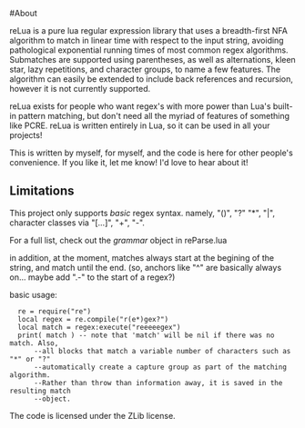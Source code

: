 #About

reLua is a pure lua regular expression library that uses a breadth-first NFA algorithm to match in linear time with respect to the input string, avoiding pathological exponential running times of most common regex algorithms. Submatches are supported using parentheses, as well as alternations, kleen star, lazy repetitions, and character groups, to name a few features. The algorithm can easily be extended to include back references and recursion, however it is not currently supported.

reLua exists for people who want regex's with more power than Lua's built-in pattern matching, but don't need all the myriad of features of something like PCRE. reLua is written entirely in Lua, so it can be used in all your projects!

This is written by myself, for myself, and the code is here for other people's convenience. If you like it, let me know! I'd love to hear about it!

## Limitations

This project only supports *basic* regex syntax. namely, "()", "?" "\*", "|",
character classes via "[...]", "+", "-".

For a full list, check out the *grammar* object in  reParse.lua

in addition, at the moment, matches always start at the begining of the string, and match
until the end. (so, anchors like "^" are basically always on... maybe add ".-" to
the start of a regex?)

basic usage:
```
  re = require("re")
  local regex = re.compile("r(e*)gex?")
  local match = regex:execute("reeeeegex")
  print( match ) -- note that 'match' will be nil if there was no match. Also,
	  --all blocks that match a variable number of characters such as "*" or "?"
	  --automatically create a capture group as part of the matching algorithm.
	  --Rather than throw than information away, it is saved in the resulting match
	  --object.
```
The code is licensed under the ZLib license.

